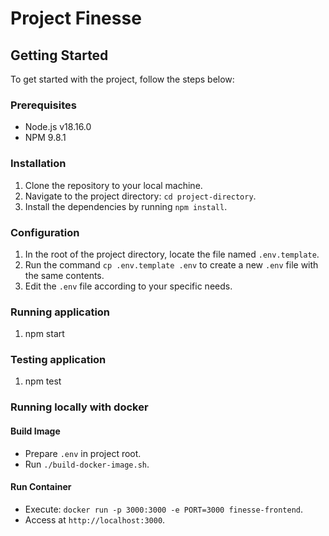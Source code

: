 # Project Finesse

## Getting Started

To get started with the project, follow the steps below:

### Prerequisites

- Node.js v18.16.0
- NPM 9.8.1

### Installation

1. Clone the repository to your local machine.
2. Navigate to the project directory: `cd project-directory`.
3. Install the dependencies by running `npm install`.

### Configuration

1. In the root of the project directory, locate the file named `.env.template`.
2. Run the command `cp .env.template .env` to create a new `.env` file with the same contents.
3. Edit the `.env` file according to your specific needs.

### Running application

1. npm start

### Testing application

1. npm test

### Running locally with docker

#### Build Image

- Prepare `.env` in project root.
- Run `./build-docker-image.sh`.

#### Run Container

- Execute: `docker run -p 3000:3000 -e PORT=3000 finesse-frontend`.
- Access at `http://localhost:3000`.
